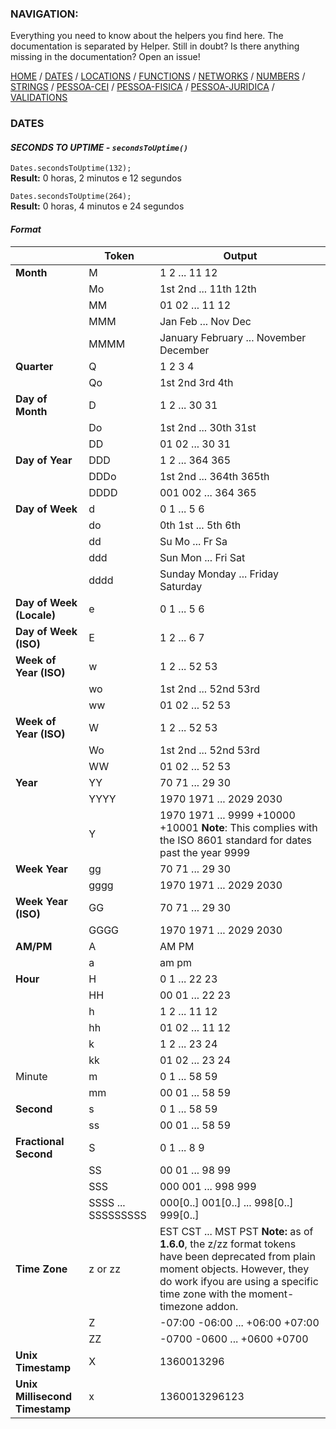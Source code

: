 ### NAVIGATION:
Everything you need to know about the helpers you find here. The documentation is separated by Helper. Still in doubt? Is there anything missing in the documentation? Open an issue! 

[HOME](../README.md) / [DATES](DATES.md)  / [LOCATIONS](LOCATIONS.md)  / [FUNCTIONS](FUNCTIONS.md)  / [NETWORKS](NETWORKS.md)  / [NUMBERS](NUMBERS.md)  / [STRINGS](STRINGS.md)  / [PESSOA-CEI](PESSOA-CEI.md)  / [PESSOA-FISICA](PESSOA-FISICA.md)  / [PESSOA-JURIDICA](PESSOA-JURIDICA.md)  / [VALIDATIONS](VALIDATIONS.md)  

### DATES

#### *SECONDS TO UPTIME - `secondsToUptime()`*

`Dates.secondsToUptime(132);`  
**Result:** 0 horas, 2 minutos e 12 segundos

`Dates.secondsToUptime(264);`  
**Result:** 0 horas, 4 minutos e 24 segundos

#### *Format*

|   	                              | Token                 | Output                                            |
|---	                              |---          	        |---                            	                  |
| **Month**                         | M            	        | 1 2 ... 11 12                                     |
|    	                              | Mo             	      | 1st 2nd ... 11th 12th                             |
|   	                              | MM          	        | 01 02 ... 11 12                                   |
|   	                              | MMM         	        | Jan Feb ... Nov Dec                               |
|   	                              | MMMM        	        | January February ... November December            |
| **Quarter**                       | Q            	        | 1 2 3 4                                           |
|    	                              | Qo             	      | 1st 2nd 3rd 4th                                   |
| **Day of Month**                  | D          	          | 1 2 ... 30 31                                     |
|   	                              | Do          	        | 1st 2nd ... 30th 31st                             |
|   	                              | DD          	        | 01 02 ... 30 31                                   |
| **Day of Year**                   | DDD          	        | 1 2 ... 364 365                                   |
|   	                              | DDDo        	        | 1st 2nd ... 364th 365th                           |
|   	                              | DDDD          	      | 001 002 ... 364 365                               |
| **Day of Week**                   | d          	          | 0 1 ... 5 6                                       |
|   	                              | do        	          | 0th 1st ... 5th 6th                               |
|   	                              | dd          	        | Su Mo ... Fr Sa                                   |
|   	                              | ddd         	        | Sun Mon ... Fri Sat                               |
|   	                              | dddd         	        | Sunday Monday ... Friday Saturday                 |
| **Day of Week (Locale)**          | e          	          | 0 1 ... 5 6                                       |
| **Day of Week (ISO)**             | E          	          | 1 2 ... 6 7                                       |
| **Week of Year (ISO)**            | w          	          | 1 2 ... 52 53                                     |
|                                   | wo                    | 1st 2nd ... 52nd 53rd                             |
|                                   | ww                    | 01 02 ... 52 53                                   |
| **Week of Year (ISO)**            | W                     | 1 2 ... 52 53                                     |
|                                   | Wo                    | 1st 2nd ... 52nd 53rd                             |
|                                   | WW                    | 01 02 ... 52 53                                   |
| **Year**                          | YY                    | 70 71 ... 29 30                                   |
|                                   | YYYY                  | 1970 1971 ... 2029 2030                           |
|                                   | Y                     | 1970 1971 ... 9999 +10000 +10001 **Note**: This complies with the ISO 8601 standard for dates past the year 9999|
| **Week Year**                     | gg                    | 70 71 ... 29 30                                   |
|                                   | gggg                  | 1970 1971 ... 2029 2030                           |
| **Week Year (ISO)**               | GG                    | 70 71 ... 29 30                                   |
|                                   | GGGG                  | 1970 1971 ... 2029 2030                           |
| **AM/PM**                         | A                     | AM PM                                             |
|                                   | a                     | am pm                                             |
| **Hour**                          | H                     | 0 1 ... 22 23                                     |
|                                   | HH                    | 00 01 ... 22 23                                   |
|                                   | h                     | 1 2 ... 11 12                                     |
|                                   | hh                    | 01 02 ... 11 12                                   |
|                                   | k                     | 1 2 ... 23 24                                     |
|                                   | kk                    | 01 02 ... 23 24                                   |
| Minute                            | m                     | 0 1 ... 58 59                                     |
|                                   | mm                    | 00 01 ... 58 59                                   |
| **Second**                        | s                     | 0 1 ... 58 59                                     |
|                                   | ss                    | 00 01 ... 58 59                                   |
| **Fractional Second**             | S                     | 0 1 ... 8 9                                       |
|                                   | SS                    | 00 01 ... 98 99                                   |
|                                   | SSS                   | 000 001 ... 998 999                               |
|                                   | SSSS ... SSSSSSSSS    | 000[0..] 001[0..] ... 998[0..] 999[0..]           |
| **Time Zone**                     | z or zz               | EST CST ... MST PST **Note:** as of **1.6.0**, the z/zz format tokens have been deprecated from plain moment objects. However, they do work ifyou are using a specific time zone with the moment-timezone addon.|
|                                   | Z                     | -07:00 -06:00 ... +06:00 +07:00                   |
|                                   | ZZ                    | -0700 -0600 ... +0600 +0700                       |
| **Unix Timestamp**                | X                     | 1360013296                                        |
| **Unix Millisecond Timestamp**    | x                     | 1360013296123                                     |

